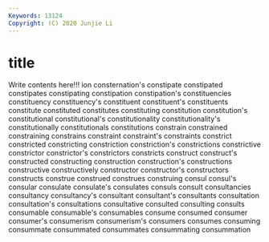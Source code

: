 ```yaml
---
Keywords: 13124
Copyright: (C) 2020 Junjie Li
---
```


# title

Write contents here!!!
ion 
consternation's 
constipate 
constipated 
constipates 
constipating
constipation 
constipation's 
constituencies 
constituency 
constituency's 
constituent 
constituent's 
constituents 
constitute 
constituted
constitutes 
constituting 
constitution 
constitution's 
constitutional 
constitutional's 
constitutionality 
constitutionality's 
constitutionally 
constitutionals
constitutions 
constrain 
constrained 
constraining 
constrains 
constraint 
constraint's 
constraints 
constrict 
constricted
constricting 
constriction 
constriction's 
constrictions 
constrictive 
constrictor 
constrictor's 
constrictors 
constricts 
construct
construct's 
constructed 
constructing 
construction 
construction's 
constructions 
constructive 
constructively 
constructor 
constructor's
constructors 
constructs 
construe 
construed 
construes 
construing 
consul 
consul's 
consular 
consulate
consulate's 
consulates 
consuls 
consult 
consultancies 
consultancy 
consultancy's 
consultant 
consultant's 
consultants
consultation 
consultation's 
consultations 
consultative 
consulted 
consulting 
consults 
consumable 
consumable's 
consumables
consume 
consumed 
consumer 
consumer's 
consumerism 
consumerism's 
consumers 
consumes 
consuming 
consummate
consummated 
consummates 
consummating 
consummation 
